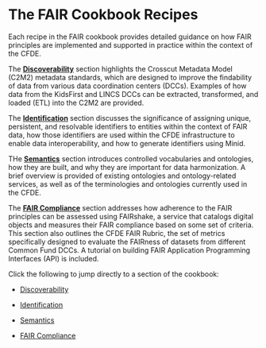 The FAIR Cookbook Recipes
=========================

Each recipe in the FAIR cookbook provides detailed guidance on how FAIR principles are implemented and supported in practice within the context of the CFDE. 

The **[Discoverability](./Discoverability/discoverability.md)** section highlights the Crosscut Metadata Model (C2M2) metadata standards, which are designed to improve the findability of data from various data coordination centers (DCCs). Examples of how data from the KidsFirst and LINCS DCCs can be extracted, transformed, and loaded (ETL) into the C2M2 are provided. 

The **[Identification](./Identification/identifiers.md)** section discusses the significance of assigning unique, persistent, and resolvable identifiers to entities within the context of FAIR data, how those identifiers are used within the CFDE infrastructure to enable data interoperability, and how to generate identifiers using Minid. 

THe **[Semantics](./Semantics/semantics.md)** section introduces controlled vocabularies and ontologies, how they are built, and why they are important for data harmonization. A brief overview is provided of existing ontologies and ontology-related services, as well as of the terminologies and ontologies currently used in the CFDE. 

The **[FAIR Compliance](./Compliance/compliance.md)** section addresses how adherence to the FAIR principles can be assessed using FAIRshake, a service that catalogs digital objects and measures their FAIR compliance based on some set of criteria. This section also outlines the CFDE FAIR Rubric, the set of metrics specifically designed to evaluate the FAIRness of datasets from different Common Fund DCCs. A tutorial on building FAIR Application Programming Interfaces (API) is included. 

Click the following to jump directly to a section of the cookbook:

* [Discoverability](./Discoverability/discoverability.md)

* [Identification](./Identification/identifiers.md)

* [Semantics](./Semantics/semantics.md)

* [FAIR Compliance](./Compliance/compliance.md)
